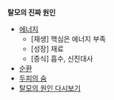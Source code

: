 **탈모의 진짜 원인**

 - [에너지](/m04/m0401/m040101)
	 - [재생] 핵심은 에너지 부족
	 - [성장] 재료
	 - [증식] 흡수, 신진대사 
 - [순환](/m04/m0401/m040102)
 - [두피의 숨](/m04/m0401/m040103)
 - [탈모의 원인 다시보기](/m04/m0401/m040104)
<!--stackedit_data:
eyJoaXN0b3J5IjpbMjE0MDc0NzYxLC0xNzE5MDM1OTcyXX0=
-->